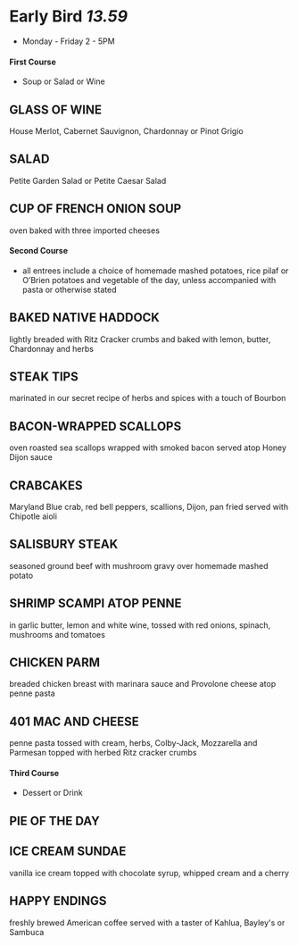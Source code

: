 # Early Bird *13.59*
* Monday - Friday 2 - 5PM

#### First Course
* Soup or Salad or Wine

## GLASS OF WINE
House Merlot, Cabernet Sauvignon, Chardonnay or Pinot Grigio

## SALAD
Petite Garden Salad or Petite Caesar Salad

## CUP OF FRENCH ONION SOUP
oven baked with three imported cheeses

#### Second Course
* all entrees include a choice of homemade mashed potatoes, rice pilaf or O’Brien potatoes and vegetable of the day, unless accompanied with pasta or otherwise stated

## BAKED NATIVE HADDOCK
lightly breaded with Ritz Cracker crumbs and baked with lemon, butter, Chardonnay and herbs

## STEAK TIPS
marinated in our secret recipe of herbs and spices with a touch of Bourbon

## BACON-WRAPPED SCALLOPS
oven roasted sea scallops wrapped with smoked bacon served atop Honey Dijon sauce

## CRABCAKES
Maryland Blue crab, red bell peppers, scallions, Dijon, pan fried served with Chipotle aioli

## SALISBURY STEAK
seasoned ground beef with mushroom gravy over homemade mashed potato

## SHRIMP SCAMPI ATOP PENNE
in garlic butter, lemon and white wine, tossed with red onions, spinach, mushrooms and tomatoes

## CHICKEN PARM
breaded chicken breast with marinara sauce and Provolone cheese atop penne pasta

## 401 MAC AND CHEESE
penne pasta tossed with cream, herbs, Colby-Jack, Mozzarella and Parmesan topped with herbed Ritz cracker crumbs

#### Third Course
* Dessert or Drink

## PIE OF THE DAY

## ICE CREAM SUNDAE
vanilla ice cream topped with chocolate syrup, whipped cream and a cherry

## HAPPY ENDINGS
freshly brewed American coffee served with a taster of Kahlua, Bayley's or Sambuca


# 